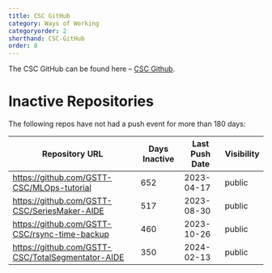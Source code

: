 ```yaml
---
title: CSC GitHub
category: Ways of Working
categoryorder: 2
shorthand: CSC-GitHub
order: 8
---
```


The CSC GitHub can be found here – <a href="https://github.com/GSTT-CSC/">CSC Github</a>.

# Inactive Repositories

The following repos have not had a push event for more than 180 days:

| Repository URL | Days Inactive | Last Push Date | Visibility |
| --- | --- | --- | --- |
| https://github.com/GSTT-CSC/MLOps-tutorial | 652 | 2023-04-17 | public |
| https://github.com/GSTT-CSC/SeriesMaker-AIDE | 517 | 2023-08-30 | public |
| https://github.com/GSTT-CSC/rsync-time-backup | 460 | 2023-10-26 | public |
| https://github.com/GSTT-CSC/TotalSegmentator-AIDE | 350 | 2024-02-13 | public |
